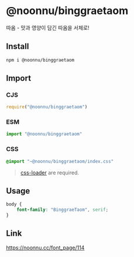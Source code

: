 # @noonnu/binggraetaom
따옴 - 맛과 영양이 담긴 따옴을 서체로!

## Install
```sh
npm i @noonnu/binggraetaom
```
## Import
### CJS
```js
require("@noonnu/binggraetaom")
```
### ESM
```js
import "@noonnu/binggraetaom"
```
### CSS 
```css
@import "~@noonnu/binggraetaom/index.css"
```
> [css-loader](https://github.com/webpack-contrib/css-loader) are required.

## Usage
```css
body {
    font-family: "BinggraeTaom", serif;
}
```

## Link
https://noonnu.cc/font_page/114